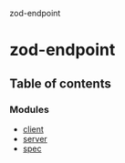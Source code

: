 zod-endpoint

# zod-endpoint

## Table of contents

### Modules

- [client](modules/client.md)
- [server](modules/server.md)
- [spec](modules/spec.md)
